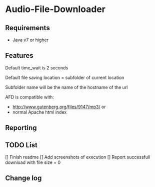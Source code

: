 # Audio-File-Downloader

Requirements
------------
- Java v7 or higher

Features
------------
Default time_wait is 2 seconds

Default file saving location = subfolder of current location 

Subfolder name will be the name of the hostname of the url 

AFD is compatible with: 
- http://www.gutenberg.org/files/9147/mp3/ or
- normal Apache html index 

Reporting 
------------


TODO List
------------
[] Finish readme
[] Add screenshots of execution
[] Report successfull download with file size = 0

Change log
------------
